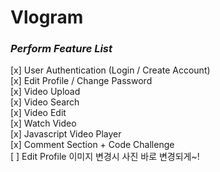 # Vlogram

### *Perform Feature List*<br>
[x] User Authentication (Login / Create Account)<br>
[x] Edit Profile / Change Password<br>
[x] Video Upload<br>
[x] Video Search<br>
[x] Video Edit<br>
[x] Watch Video<br>
[x] Javascript Video Player<br>
[x] Comment Section + Code Challenge<br>
[ ] Edit Profile 이미지 변경시 사진 바로 변경되게~!<br>
